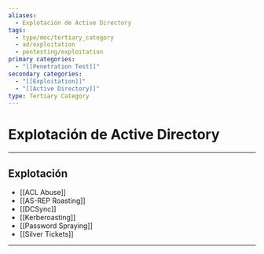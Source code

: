 ```yaml
---
aliases:
  - Explotación de Active Directory
tags:
  - type/moc/tertiary_category
  - ad/exploitation
  - pentesting/exploitation
primary categories:
  - "[[Penetration Test]]"
secondary categories:
  - "[[Exploitation]]"
  - "[[Active Directory]]"
type: Tertiary Category
---
```

# Explotación de Active Directory 

***

## Explotación

- [[ACL Abuse]]
- [[AS-REP Roasting]]
- [[DCSync]]
- [[Kerberoasting]]
- [[Password Spraying]]
- [[Silver Tickets]]


***
